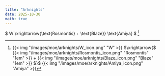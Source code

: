 ```yaml
---
title: "Arknights"
date: 2025-10-30
math: true
---
```


$ W \xrightarrow{\text{Rosmontis} + \text{Blaze}} \text{Amiya} $ [^w-amiya]

[^w-amiya]: {{< img "/images/moe/arknights/W_icon.png" "W" >}} $\xrightarrow{$ {{< img "/images/moe/arknights/Rosmontis_icon.png" "Rosmontis" "1em" >}} + {{< img "/images/moe/arknights/Blaze_icon.png" "Blaze" "1em" >}} $}$ {{< img "/images/moe/arknights/Amiya_icon.png" "Amiya" >}}